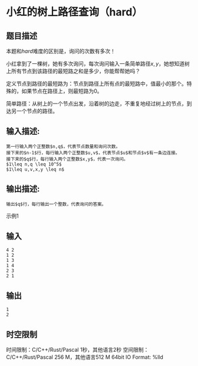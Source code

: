 # 小红的树上路径查询（hard）

## 题目描述

本题和$hard$难度的区别是，询问的次数有多次！  
  
小红拿到了一棵树，她有多次询问，每次询问输入一条简单路径$x,y$，她想知道树上所有节点到该路径的最短路之和是多少，你能帮帮她吗？  


定义节点到路径的最短路为：节点到路径上所有点的最短路中，值最小的那个。特殊的，如果节点在路径上，则最短路为0。 

简单路径：从树上的一个节点出发，沿着树的边走，不重复地经过树上的节点，到达另一个节点的路径。  


## 输入描述:
    
    
    第一行输入两个正整数$n,q$，代表节点数量和询问次数。  
    接下来的$n-1$行，每行输入两个正整数$u,v$，代表节点$u$和节点$v$有一条边连接。  
    接下来的$q$行，每行输入两个正整数$x,y$，代表一次询问。  
    $1\leq n,q \leq 10^5$  
    $1\leq u,v,x,y \leq n$

## 输出描述:
    
    
    输出$q$行，每行输出一个整数，代表询问的答案。

示例1 

## 输入
    
    
    4 2
    1 2
    1 3
    1 4
    2 3
    2 1

## 输出
    
    
    1
    2


## 时空限制

时间限制：C/C++/Rust/Pascal 1秒，其他语言2秒
空间限制：C/C++/Rust/Pascal 256 M，其他语言512 M
64bit IO Format: %lld